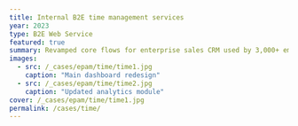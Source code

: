 ```yaml
---
title: Internal B2E time management services
year: 2023
type: B2E Web Service
featured: true
summary: Revamped core flows for enterprise sales CRM used by 3,000+ employees.
images:
  - src: /_cases/epam/time/time1.jpg
    caption: "Main dashboard redesign"
  - src: /_cases/epam/time/time2.jpg
    caption: "Updated analytics module"
cover: /_cases/epam/time/time1.jpg
permalink: /cases/time/
---
```

